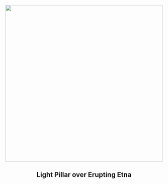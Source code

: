 
<p align="center"><img src="https://apod.nasa.gov/apod/image/2502/LightPillarVolcano_Calio_960.jpg" width="500" height="500"></p>
<h2 align="center"> Light Pillar over Erupting Etna </h2>
